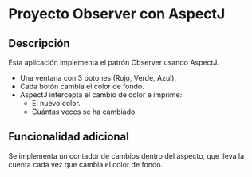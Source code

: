 # Proyecto Observer con AspectJ

## Descripción

Esta aplicación implementa el patrón Observer usando AspectJ.

- Una ventana con 3 botones (Rojo, Verde, Azul).
- Cada botón cambia el color de fondo.
- AspectJ intercepta el cambio de color e imprime:
  - El nuevo color.
  - Cuántas veces se ha cambiado.

## Funcionalidad adicional

Se implementa un contador de cambios dentro del aspecto, que lleva la cuenta cada vez que cambia el color de fondo.


